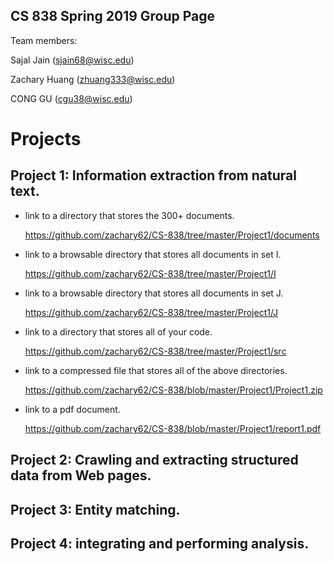 ## CS 838 Spring 2019 Group Page

Team members:

Sajal Jain (sjain68@wisc.edu)

Zachary Huang (zhuang333@wisc.edu)

CONG GU (cgu38@wisc.edu)

# Projects

## Project 1: Information extraction from natural text.

- link to a directory that stores the 300+ documents. 

  https://github.com/zachary62/CS-838/tree/master/Project1/documents

- link to a browsable directory that stores all documents in set I.

  https://github.com/zachary62/CS-838/tree/master/Project1/I

- link to a browsable directory that stores all documents in set J.

  https://github.com/zachary62/CS-838/tree/master/Project1/J

- link to a directory that stores all of your code.

  https://github.com/zachary62/CS-838/tree/master/Project1/src

- link to a compressed file that stores all of the above directories. 

  https://github.com/zachary62/CS-838/blob/master/Project1/Project1.zip
  
- link to a pdf document.

  https://github.com/zachary62/CS-838/blob/master/Project1/report1.pdf

## Project 2: Crawling and extracting structured data from Web pages.


## Project 3: Entity matching.


## Project 4: integrating and performing analysis.


